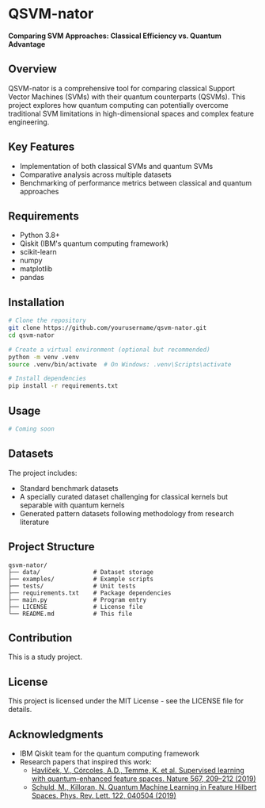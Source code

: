 # QSVM-nator

**Comparing SVM Approaches: Classical Efficiency vs. Quantum Advantage**

## Overview

QSVM-nator is a comprehensive tool for comparing classical Support Vector Machines (SVMs) with their quantum counterparts (QSVMs). This project explores how quantum computing can potentially overcome traditional SVM limitations in high-dimensional spaces and complex feature engineering.

## Key Features

- Implementation of both classical SVMs and quantum SVMs
- Comparative analysis across multiple datasets
- Benchmarking of performance metrics between classical and quantum approaches

## Requirements

- Python 3.8+
- Qiskit (IBM's quantum computing framework)
- scikit-learn
- numpy
- matplotlib
- pandas

## Installation

```bash
# Clone the repository
git clone https://github.com/yourusername/qsvm-nator.git
cd qsvm-nator

# Create a virtual environment (optional but recommended)
python -m venv .venv
source .venv/bin/activate  # On Windows: .venv\Scripts\activate

# Install dependencies
pip install -r requirements.txt
```

## Usage

```python
# Coming soon
```

## Datasets

The project includes:
- Standard benchmark datasets
- A specially curated dataset challenging for classical kernels but separable with quantum kernels
- Generated pattern datasets following methodology from research literature

## Project Structure

```
qsvm-nator/
├── data/               # Dataset storage
├── examples/           # Example scripts
├── tests/              # Unit tests
├── requirements.txt    # Package dependencies
├── main.py             # Program entry
├── LICENSE             # License file
└── README.md           # This file
```

## Contribution

This is a study project.

## License

This project is licensed under the MIT License - see the LICENSE file for details.

## Acknowledgments

- IBM Qiskit team for the quantum computing framework
- Research papers that inspired this work:
  - [Havlíček, V., Córcoles, A.D., Temme, K. et al. Supervised learning with quantum-enhanced feature spaces. Nature 567, 209–212 (2019)](https://www.nature.com/articles/s41586-019-0980-2)
  - [Schuld, M., Killoran, N. Quantum Machine Learning in Feature Hilbert Spaces. Phys. Rev. Lett. 122, 040504 (2019)](https://journals.aps.org/prl/abstract/10.1103/PhysRevLett.122.040504)